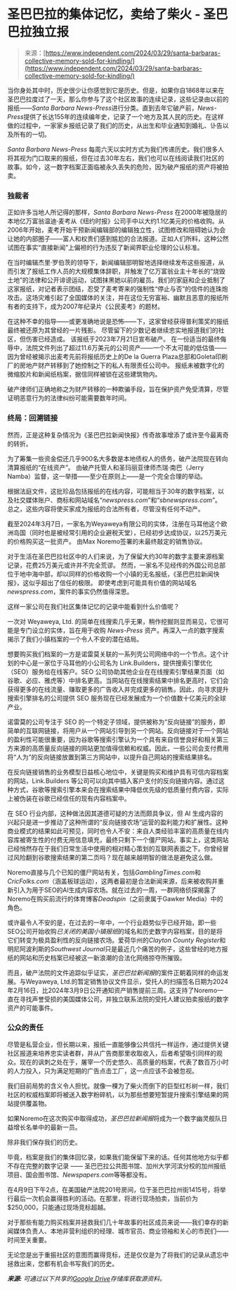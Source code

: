 <!--yml

category: 未分类

date: 2024-05-29 12:45:39

-->

# 圣巴巴拉的集体记忆，卖给了柴火 - 圣巴巴拉独立报

> 来源：[https://www.independent.com/2024/03/29/santa-barbaras-collective-memory-sold-for-kindling/](https://www.independent.com/2024/03/29/santa-barbaras-collective-memory-sold-for-kindling/)

当你身处其中时，历史很少让你感觉到它是历史。但是，如果你自1868年以来在圣巴巴拉度过了一天，那么你参与了这个社区故事的连续记录，这些记录由以前的报纸——*Santa Barbara News-Press*进行分类。直到去年它破产前，*News-Press*提供了长达155年的连续编年史，记录了一个地方及其人民的历史。在这样做的过程中，一家家乡报纸记录了我们的历史，从出生和毕业通知到婚礼、讣告以及所有的一切。

*Santa Barbara News-Press* 每周六天以实时方式为我们传递历史。我们很多人将其视为门口取来的报纸，但在过去30年左右，我们也可以在线阅读我们社区的故事。如今，这一数字档案正面临被永久丢失的危险，因为破产报纸的资产将被拍卖。

### 独裁者

正如许多当地人所记得的那样，*Santa Barbara News-Press* 在2000年被隐居的本地亿万富翁温迪·麦考从《纽约时报》公司手中以大约1.1亿美元的价格收购。从2006年开始，麦考开始干预新闻编辑部的编辑独立性，试图修改和阻碍她认为会让她的内部圈子——富人和权贵们感到尴尬的合法报道。正如人们所料，这种公然试图在事实“直接新闻”上偏袒的行为违反了新闻界职业伦理的公认标准。

在当时编辑杰里·罗伯茨的领导下，新闻编辑部明智地选择继续发布这些报道，从而引发了报纸工作人员的大规模集体辞职，并触发了亿万富翁业主十年长的“烧毁土地”的法律和公开诽谤运动，试图抹黑她以前的雇员。我们的家庭和企业抵制了这家报纸，对记者表示团结，忍受了麦考寄来的强制性“停止与否”的信件的连珠炮攻击。这场灾难引起了全国媒体的关注，并在这位无穷富裕、幽默且恶意的报纸所有者的支持下，成为2007年纪录片《公民麦考》的题材。

在这种不幸的指导——或更准确地说是恐怖——下，这家曾经获得普利策奖的报纸最终被还原为其曾经的一片残影。 尽管留下的少数记者继续忠实地报道我们的社区，但伤害已经造成。 该报纸于2023年7月21日宣布破产。 在一份适当的最终侮辱中，法院文件列出了超过11.6万美元的公司资产——一个不太可能的低估值——因为曾经被揭示出麦考先前将报纸历史上的De la Guerra Plaza总部和Goleta印刷厂的房地产财产转移到了她控制之下的私人有限责任公司中。 报纸未被数字化的微缩胶片和新闻纸档案，据信同样被锁在这些建筑物内。

破产律师们正确地称之为财产转移的一种欺骗手段，旨在保护资产免受清算，尽管证明恶意行为的法律纠纷可能需要数年时间。

### 终局：回溯链接

然而，正是这种复杂情况为《圣巴巴拉新闻快报》传奇故事增添了或许至今最离奇的转折。

为了筹集一些资金偿还几乎900名大多数是本地债权人的债务，破产法院现在转向清算报纸的“在线资产”。 由破产托管人和圣玛丽亚律师杰瑞·南巴（Jerry Namba）监督，这一举措——至少在原则上——是一个完全合理的举动。

根据法庭文件，这批珍品包括报纸的在线内容，可能相当于30年的数字档案，以及社交媒体账户、商标和网站域名“*newspress.com*”和“*sbnewspress.com*”。 总之，这些内容将使买家成为报纸的合法所有者，尽管没有任何不动产。

截至2024年3月7日，一家名为Weyaweya有限公司的实体，注册在马耳他这个欧洲岛国（同时也是被经常引用的企业避税天堂），已经初步达成协议，以25万美元的价格购买这一批资产。 由Max Noremo签署的未最终敲定的销售协议。

对于生活在圣巴巴拉社区中的人们来说，为了保留大约30年的数字主要来源档案记录，花费25万美元或许并不完全荒谬。 然而，一家名不见经传的外国公司总部位于地中海中部，却以同样的价格收购一个小镇的无名报纸，《圣巴巴拉新闻快报》，这似乎超出了信任的极限。 即使考虑到可能具有价值的网站域名*newspress.com*，案件的事实仍然值得深思。

这样一家公司在我们社区集体记忆的记录中能看到什么价值呢？

一次对 Weyaweya, Ltd. 的简单在线搜索几乎无果，稍作挖掘则显而易见，它很可能是专门设立的实体，旨在用于收购 *News-Press* 资产。再深入一点的数字搜索揭示了我们小镇档案的一个令人不安的潜在结局。

想要购买我们档案的一方是诺雷莫关联的一系列壳公司网络中的一个节点。这个计划的中心是一家位于马耳他的小公司名为 Link.Builders，提供搜索引擎优化（SEO）服务给在线客户。SEO 公司协助其他企业在在线搜索引擎结果页面（如谷歌、必应、雅虎等）中排名更高。当网站在在线搜索结果中排名更高时，它们会获得更多的在线流量、赚取更多的广告收入并完成更多的销售。因此，向寻求提升搜索引擎排名的公司提供 SEO 服务现在已经发展成为一个价值数十亿美元的全球产业。

诺雷莫的公司专注于 SEO 的一个特定子领域，提供被称为“反向链接”的服务，即简单的互联网链接，将用户从一个网站引导到另一个网站。反向链接对于一个网站的盈利性可能很重要，因为谷歌等搜索引擎认为一个具有来自信誉良好和相关第三方来源的高质量反向链接的网站更加值得信赖和权威。因此，一些公司会支付费用将“人为”的反向链接放置到第三方网站中，以提升自己网站的搜索结果排名。

在反向链接销售的业务模型日益核心地位中，关键是购买和维护具有可信内容档案的网站，Link.Builders 等公司可以向其中插入客户支付的反向链接内容。通过这种方式，谷歌等搜索引擎本来会在搜索结果中降低优先级的低质量付费内容，实际上被伪装在谷歌已经信任的现有内容档案中。

在 SEO 行业内部，这种做法因其道德可疑的方法而颇具争议，但 AI 生成内容的兴起只是进一步推动了这种所谓的“反向链接农场”运营的盈利能力和扩展性。这种商业模式的结果如此可预见，同时也令人不安：来自人类经验丰富的高质量在线内容库被寄生性的付费无用信息填充，最终只剩下一个僵尸网站。事实上，这类网站已经悄然存在于我们日常生活中使用的相对精心策划的互联网表面之下。你曾经冒过风险翻到谷歌搜索结果的第二页吗？现在越来越明智的做法是避免这么做。

Noremo直接与几个已知的僵尸网站有关，包括*GamblingTimes.com*和*CricFolks.com*（涵盖板球运动），这两者最初是合法新闻来源，后来被收购并重新引入为用于SEO的AI生成内容农场。就在过去的一周，一群网络侦探揭露了Noremo在购买前流行的体育博客*Deadspin*（之前隶属于Gawker Media）中的角色。

或许最令人不安的是，在过去的一年中，一个行业趋势似乎已经开始，即一些SEO公司开始收购*已关闭的美国小镇报纸*的域名和历史数字内容档案，目的是将它们转变为极具盈利性的反向链接农场。爱荷华州的*Clayton County Register*和明尼阿波利斯的*Southwest Journal*只是最近几个痛苦的例子，这些曾经的地方报纸的网站和历史档案已经被这一新浪潮的合法化网络掠夺所摧毁。

而且，破产法院的文件追踪似乎证实，*圣巴巴拉新闻报*的案件正朝着同样的命运发展。与Weyaweya, Ltd.的暂定销售协议文件显示，受托人的扫描签名日期为2024年2月16日，比2024年3月9日公开通知资产销售提前三周。这支持了Noremo一直在寻找声誉受损的美国媒体公司，并独立联系法院的受托人建议拍卖报纸的数字资产的可能事件。

### 公众的责任

尽管是私营企业，但长期以来，报纸一直能够像公共信托一样运作，通过提供关键社区报道来培养忠实读者群，并从广告商那里收取收入，后者希望吸引同样的观众。现在的讽刺之处在于，屠宰一个历史悠久、高质量的档案，代表了数百万小时的人力投入，只为满足短期的广告点击工厂，这一点应该不会被忽视。

我们目前局势的含义令人担忧。就像一棵为了柴火而倒下的巨型红杉树一样，我们社区的权威档案即将被送入数字粉碎机，以为那些想要短暂提升搜索引擎结果的网站提供覆盖物。

如果Noremo在这次购买中取得成功，*圣巴巴拉新闻报*将成为一个数字幽灵舰队日益增长名单中的最新一员。

除非我们保存我们的历史。

毕竟，档案是我们的集体回忆录，如果我们能保留下来的话。任何其他地方似乎都不存在完整的数字记录 —— 圣巴巴拉公共图书馆、加州大学河滨分校的加州报纸项目、国会图书馆、*Newspapers.com*等等都没有。

在4月9日下午2点，在美国破产法院201号房间，位于圣巴巴拉州街1415号，将举行最后一次机会赢得胜利的活动。在那里，将进行现场拍卖，当前价为$250,000，只能通过现场竞标超越。

对于那些有能力购买档案并拯救我们几十年故事的社区成员来说——我们幸存的新闻媒体负责人、本地非营利组织的经理、城市官员、商业领袖和关心的市民们——时间至关重要。

无论您是出于重振社区的意图而赢得竞标，还是仅仅是为了将我们的记录从遗忘中拯救出来，您都有机会书写我们的历史。

***来源:** 可通过以下共享的[Google Drive](https://drive.google.com/drive/folders/1slXF4Q5RtHiF0g_z2FsCDkXmyfnkywLO?usp=sharing)存储库获取源资料。*
